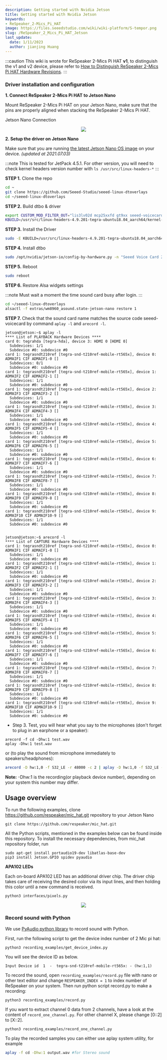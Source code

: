 ```yaml
---
description: Getting started with Nvidia Jetson
title: Getting started with Nvidia Jetson
keywords:
- ReSpeaker_2-Mics_Pi_HAT
image: https://files.seeedstudio.com/wiki/wiki-platform/S-tempor.png
slug: /ReSpeaker_2_Mics_Pi_HAT_Jetson
last_update:
  date: 1/11/2023
  author: jianjing Huang
---
```


:::caution
This wiki is wrote for ReSpeaker 2-Mics Pi HAT **v1**, to distinguish the v1 and v2 device, please refer to [How to Distinguish ReSpeaker 2-Mics Pi HAT Hardware Revisions](/how-to-distinguish-respeaker_2-mics_pi_hat-hardware-revisions).
:::

### Driver installation and configuration

**1. Connect ReSpeaker 2-Mics Pi HAT to Jetson Nano**

Mount ReSpeaker 2-Mics Pi HAT on your Jetson Nano, make sure that the pins are properly aligned when stacking the ReSpeaker 2-Mics Pi HAT.

Jetson Nano Connection

<div align="center"><img src="https://files.seeedstudio.com/wiki/ReSpeaker_2_Mics_Pi_HAT/JetsonNano-2MICS.png"/></div>

**2. Setup the driver on Jetson Nano**

Make sure that you are running [the latest Jetson Nano OS image](https://developer.nvidia.com/embedded/downloads) on your device. *(updated at 2021.07.03)*

:::note
This is tested for JetPack 4.5.1. For other version, you will need to check kernel headers version number with ```ls /usr/src/linux-headers-*```
:::

**STEP 1.** Clone the repo

```sh
cd ~
git clone https://github.com/Seeed-Studio/seeed-linux-dtoverlays
cd ~/seeed-linux-dtoverlays
```

**STEP 2.** Build dtbo & driver

```sh
export CUSTOM_MOD_FILTER_OUT="lis3lv02d mcp25xxfd gt9xx seeed-voicecard"
KBUILD=/usr/src/linux-headers-4.9.201-tegra-ubuntu18.04_aarch64/kernel-4.9 make all_jetsonnano
```

**STEP 3.** Install the Driver

```sh
sudo -E KBUILD=/usr/src/linux-headers-4.9.201-tegra-ubuntu18.04_aarch64/kernel-4.9 make install_jetsonnano
```

**STEP 4.** Install dtbo

```sh
sudo /opt/nvidia/jetson-io/config-by-hardware.py -n "Seeed Voice Card 2MIC"
```

**STEP 5.** Reboot

```sh
sudo reboot
```

**STEP 6.** Restore Alsa widgets settings

:::note
        Must wait a moment the time sound card busy after login.
:::

```sh
cd ~/seeed-linux-dtoverlays
alsactl -f extras/wm8960_asound.state-jetson-nano restore 1
```

**STEP 7.**  Check that the sound card name matches the source code seeed-voicecard by command ```aplay -l``` and ```arecord -l```.

```
jetson@jetson:~$ aplay -l
**** List of PLAYBACK Hardware Devices ****
card 0: tegrahda [tegra-hda], device 3: HDMI 0 [HDMI 0]
  Subdevices: 1/1
  Subdevice #0: subdevice #0
card 1: tegrasndt210ref [tegra-snd-t210ref-mobile-rt565x], device 0: ADMAIF1 CIF ADMAIF1-0 []
  Subdevices: 0/1
  Subdevice #0: subdevice #0
card 1: tegrasndt210ref [tegra-snd-t210ref-mobile-rt565x], device 1: ADMAIF2 CIF ADMAIF2-1 []
  Subdevices: 1/1
  Subdevice #0: subdevice #0
card 1: tegrasndt210ref [tegra-snd-t210ref-mobile-rt565x], device 2: ADMAIF3 CIF ADMAIF3-2 []
  Subdevices: 1/1
  Subdevice #0: subdevice #0
card 1: tegrasndt210ref [tegra-snd-t210ref-mobile-rt565x], device 3: ADMAIF4 CIF ADMAIF4-3 []
  Subdevices: 1/1
  Subdevice #0: subdevice #0
card 1: tegrasndt210ref [tegra-snd-t210ref-mobile-rt565x], device 4: ADMAIF5 CIF ADMAIF5-4 []
  Subdevices: 1/1
  Subdevice #0: subdevice #0
card 1: tegrasndt210ref [tegra-snd-t210ref-mobile-rt565x], device 5: ADMAIF6 CIF ADMAIF6-5 []
  Subdevices: 1/1
  Subdevice #0: subdevice #0
card 1: tegrasndt210ref [tegra-snd-t210ref-mobile-rt565x], device 6: ADMAIF7 CIF ADMAIF7-6 []
  Subdevices: 1/1
  Subdevice #0: subdevice #0
card 1: tegrasndt210ref [tegra-snd-t210ref-mobile-rt565x], device 7: ADMAIF8 CIF ADMAIF8-7 []
  Subdevices: 1/1
  Subdevice #0: subdevice #0
card 1: tegrasndt210ref [tegra-snd-t210ref-mobile-rt565x], device 8: ADMAIF9 CIF ADMAIF9-8 []
  Subdevices: 1/1
  Subdevice #0: subdevice #0
card 1: tegrasndt210ref [tegra-snd-t210ref-mobile-rt565x], device 9: ADMAIF10 CIF ADMAIF10-9 []
  Subdevices: 1/1
  Subdevice #0: subdevice #0


jetson@jetson:~$ arecord -l
**** List of CAPTURE Hardware Devices ****
card 1: tegrasndt210ref [tegra-snd-t210ref-mobile-rt565x], device 0: ADMAIF1 CIF ADMAIF1-0 []
  Subdevices: 1/1
  Subdevice #0: subdevice #0
card 1: tegrasndt210ref [tegra-snd-t210ref-mobile-rt565x], device 1: ADMAIF2 CIF ADMAIF2-1 []
  Subdevices: 1/1
  Subdevice #0: subdevice #0
card 1: tegrasndt210ref [tegra-snd-t210ref-mobile-rt565x], device 2: ADMAIF3 CIF ADMAIF3-2 []
  Subdevices: 1/1
  Subdevice #0: subdevice #0
card 1: tegrasndt210ref [tegra-snd-t210ref-mobile-rt565x], device 3: ADMAIF4 CIF ADMAIF4-3 []
  Subdevices: 1/1
  Subdevice #0: subdevice #0
card 1: tegrasndt210ref [tegra-snd-t210ref-mobile-rt565x], device 4: ADMAIF5 CIF ADMAIF5-4 []
  Subdevices: 1/1
  Subdevice #0: subdevice #0
card 1: tegrasndt210ref [tegra-snd-t210ref-mobile-rt565x], device 5: ADMAIF6 CIF ADMAIF6-5 []
  Subdevices: 1/1
  Subdevice #0: subdevice #0
card 1: tegrasndt210ref [tegra-snd-t210ref-mobile-rt565x], device 6: ADMAIF7 CIF ADMAIF7-6 []
  Subdevices: 1/1
  Subdevice #0: subdevice #0
card 1: tegrasndt210ref [tegra-snd-t210ref-mobile-rt565x], device 7: ADMAIF8 CIF ADMAIF8-7 []
  Subdevices: 1/1
  Subdevice #0: subdevice #0
card 1: tegrasndt210ref [tegra-snd-t210ref-mobile-rt565x], device 8: ADMAIF9 CIF ADMAIF9-8 []
  Subdevices: 1/1
  Subdevice #0: subdevice #0
card 1: tegrasndt210ref [tegra-snd-t210ref-mobile-rt565x], device 9: ADMAIF10 CIF ADMAIF10-9 []
  Subdevices: 1/1
  Subdevice #0: subdevice #0

```

- Step 3. Test, you will hear what you say to the microphones (don't forget to plug in an earphone or a speaker):

```
arecord -f cd -Dhw:1 test.wav
aplay -Dhw:1 test.wav
```

or (to play the sound from microphone immediately to speakers/headphones):

```sh
arecord -D hw:1,0 -f S32_LE -r 48000 -c 2 | aplay -D hw:1,0 -f S32_LE -r 48000 -c 2
```

**Note:** -Dhw:1 is the recording(or playback device number), depending on your system this number may differ.

## Usage overview

To run the following examples, clone <https://github.com/respeaker/mic_hat.git> repository to your Jetson Nano

```
git clone https://github.com/respeaker/mic_hat.git
```

All the Python scripts, mentioned in the examples below can be found inside this repository. To install the necessary dependencies, from mic_hat repository folder, run

```
sudo apt-get install portaudio19-dev libatlas-base-dev
pip3 install Jetson.GPIO spidev pyaudio
```

**APA102 LEDs**

Each on-board APA102 LED has an additional driver chip. The driver chip takes care of receiving the desired color via its input lines, and then holding this color until a new command is received.

```
python3 interfaces/pixels.py
```

<div align="center"><img src="https://files.seeedstudio.com/wiki/ReSpeaker/img/IMG_20210703_125819.jpg"/></div>

### Record sound with Python

We use [PyAudio python library](https://people.csail.mit.edu/hubert/pyaudio/) to record sound with Python.

First, run the following script to get the device index number of 2 Mic pi hat:

```
python3 recording_examples/get_device_index.py
```

You will see the device ID as below.

```
Input Device id  1  -  tegra-snd-t210ref-mobile-rt565x: - (hw:1,1)
```

To record the sound, open ```recording_examples/record.py``` file with nano or other text editor and change  `RESPEAKER_INDEX = 1` to index number of ReSpeaker on your system. Then run python script record.py to make a recording:

```
python3 recording_examples/record.py
```

If you want to extract channel 0 data from 2 channels, have a look at the content of ```record_one_channel.py```. For other channel X, please change [0::2] to [X::2].

```
python3 recording_examples/record_one_channel.py
```

To play the recorded samples you can either use aplay system utility, for example

```bash
aplay -f cd -Dhw:1 output.wav #for Stereo sound
```
